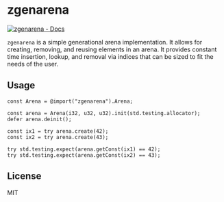 # zgenarena

[![zgenarena - Docs](https://img.shields.io/badge/zgenarena-Docs-2ea44f)](https://eknkc.github.io/zgenarena/)

`zgenarena` is a simple generational arena implementation.
It allows for creating, removing, and reusing elements in an arena.
It provides constant time insertion, lookup, and removal via indices that can be sized to fit the needs of the user.

## Usage

```zig
const Arena = @import("zgenarena").Arena;

const arena = Arena(i32, u32, u32).init(std.testing.allocator);
defer arena.deinit();

const ix1 = try arena.create(42);
const ix2 = try arena.create(43);

try std.testing.expect(arena.getConst(ix1) == 42);
try std.testing.expect(arena.getConst(ix2) == 43);
```

## License

MIT

